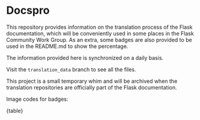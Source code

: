 # Docspro

This repository provides information on the translation process of the Flask documentation, which will be conveniently used in some places in the Flask Community Work Group. As an extra, some badges are also provided to be used in the README.md to show the percentage.

The information provided here is synchronized on a daily basis.

Visit the `translation_data` branch to see all the files.

This project is a small temporary whim and will be archived when the translation repositories are officially part of the Flask documentation.

Image codes for badges:

{table}
